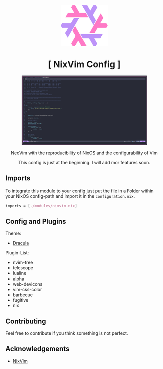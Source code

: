 <p align="center"><img src="https://github.com/nerdbude/NixOS-Config/raw/main/img/logo.png" width="150"></p>
<h1 align="center">[ NixVim Config ]</h1>

<p align="center">
  <img src="/img/nixvim.png" width="400" />
</p>

<p align="center">NeoVim with the reproducibility of NixOS and the configurability of Vim</p>
<p align="center">This config is just at the beginning. I will add mor features soon.</p> 

## Imports

To integrate this module to your config just put the file in a Folder within your NixOS config-path and import it in the `configuration.nix`.

```nix
imports = [./modules/nixvim.nix]
```

## Config and Plugins

Theme:
- <a href="https://draculatheme.com">Dracula</a>

Plugin-List:
- nvim-tree
- telescope
- lualine
- alpha
- web-devicons
- vim-css-color
- barbecue
- fugitive
- nix

## Contributing
Feel free to contribute if you think something is not perfect.

## Acknowledgements
 * [NixVim](https://github.com/nix-community/nixvim)
